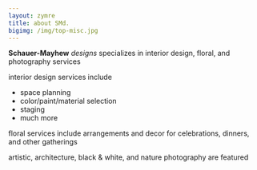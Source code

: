 ```yaml
---
layout: zymre
title: about SMd.
bigimg: /img/top-misc.jpg
---
```


**Schauer-Mayhew** _designs_ specializes in interior design, floral, and photography services

interior design services include  
* space planning
* color/paint/material selection
* staging
* much more

floral services include arrangements and decor for celebrations, dinners, and other gatherings

artistic, architecture, black & white, and nature photography are featured

